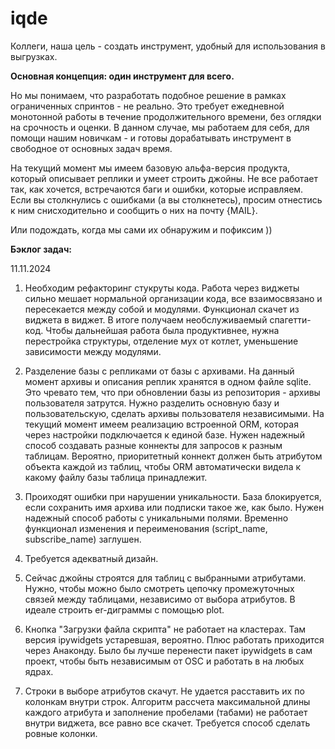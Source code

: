# iqde

Коллеги, наша цель - создать инструмент, удобный для использования в выгрузках.

**Основная концепция: один инструмент для всего.**

Но мы понимаем, что разработать подобное решение в рамках ограниченных спринтов - не реально. Это требует ежедневной монотонной работы в течение продолжительного времени, без оглядки на срочность и оценки. В данном случае, мы работаем для себя, для помощи нашим новичкам - и готовы дорабатывать инструмент в свободное от основных задач время.

На текущий момент мы имеем базовую альфа-версия продукта, который описывает реплики и умеет строить джойны. Не все работает так, как хочется, встречаются баги и ошибки, которые исправляем. Если вы столкнулись с ошибками (а вы столкнетесь), просим отнестись к ним снисходительно и сообщить о них на почту {MAIL}.

Или подождать, когда мы сами их обнаружим и пофиксим ))

**Бэклог задач:**

11.11.2024

1. Необходим рефакторинг стукруты кода. Работа через виджеты сильно мешает нормальной организации кода, все взаимосвязано и пересекается между собой и модулями. Функционал скачет из виджета в виджет. В итоге получаем необслуживаемый спагетти-код. Чтобы дальнейшая работа была продуктивнее, нужна перестройка структуры, отделение мух от котлет, уменьшение зависимости между модулями.

2. Разделение базы с репликами от базы с архивами. На данный момент архивы и описания реплик хранятся в одном файле sqlite. Это чревато тем, что при обновлении базы из репозитория - архивы пользователя затрутся. Нужно разделить основную базу и пользовательскую, сделать архивы пользователя независимыми. На текущий момент имеем реализацию встроенной ORM, которая через настройки подключается к единой базе. Нужен надежный способ создавать разные коннекты для запросов к разным таблицам. Вероятно, приоритетный коннект должен быть атрибутом объекта каждой из таблиц, чтобы ORM автоматически видела к какому файлу базы таблица принадлежит.

3. Проиходят ошибки при нарушении уникальности. База блокируется, если сохранить имя архива или подписки такое же, как было. Нужен надежный способ работы с уникальными полями. Временно функционал изменения и переименования (script_name, subscribe_name) заглушен.

4. Требуется адекватный дизайн.

5. Сейчас джойны строятся для таблиц с выбранными атрибутами. Нужно, чтобы можно было смотреть цепочку промежуточных связей между таблицами, независимо от выбора атрибутов. В идеале строить er-диграммы с помощью plot.

6. Кнопка "Загрузки файла скрипта" не работает на кластерах. Там версия ipywidgets устаревшая, вероятно. Плюс работать приходится через Анаконду. Было бы лучше перенести пакет ipywidgets в сам проект, чтобы быть независимым от OSC и работать в на любых ядрах.

7. Строки в выборе атрибутов скачут. Не удается расставить их по колонкам внутри строк. Алгоритм рассчета максимальной длины каждого атрибута и заполнение пробелами (табами) не работает внутри виджета, все равно все скачет. Требуется способ сделать ровные колонки.
